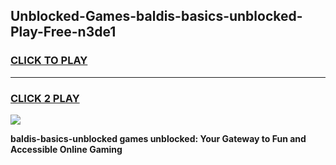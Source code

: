 
## Unblocked-Games-baldis-basics-unblocked-Play-Free-n3de1
<h3>
<a href="https://premium76.site?title=baldis-basics-unblocked&ref=19M">CLICK TO PLAY</a></h3>
<hr>

<h3>
<a href="https://premium76.site?title=baldis-basics-unblocked&ref=19M">CLICK 2 PLAY</a>
  
</h3>

<a href="https://premium76.site?title=baldis-basics-unblocked&ref=19M"><img src="https://clearcache.store/games.png"></a>


**baldis-basics-unblocked games unblocked: Your Gateway to Fun and Accessible Online Gaming**
